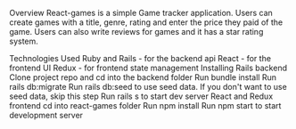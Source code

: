Overview
React-games is a simple Game tracker application. Users can create games with a title, genre, rating and enter the price they paid of the game. Users can also write reviews for games and it has a star rating system. 

Technologies Used
Ruby and Rails - for the backend api
React - for the frontend UI
Redux - for frontend state management
Installing
Rails backend
Clone project repo and cd into the backend folder
Run bundle install
Run rails db:migrate
Run rails db:seed to use seed data. If you don't want to use seed data, skip this step
Run rails s to start dev server
React and Redux frontend
cd into react-games folder
Run npm install
Run npm start to start development server
